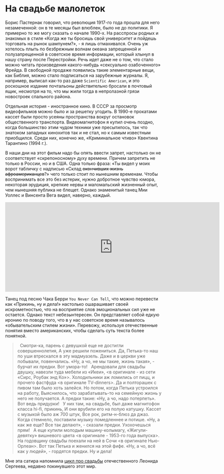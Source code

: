 # На свадьбе малолеток

Борис Пастернак говорил, что революция 1917-го года прошла для него незамеченной: он в те месяцы был влюблен, было не до политики. Я примерно то же могу сказать о начале 1990-х. На расспросы родных и знакомых в стиле «Когда же ты бросишь свой университет и пойдешь торговать на рынок шампунем?», - я лишь отмахивался. Очень уж хотелось плыть по безбрежным волнам океана запрещенной и полузапрещенной в советское время информации, который хлынул в нашу страну после Перестройки. Речь идет даже не о том, что стало можно читать произведения какого-нибудь «сексуально озабоченного» Фрейда. В свободной продаже появились такие элементарные вещи, как Библия, можно стало подписаться на зарубежные журналы. Я, например, выписал как-то раз даже `Scientific American`, и это роскошное издание почтальоны действительно бросали в почтовый ящик, несмотря на то, что мы жили тогда в непролазной грязи новостроек спального района. 

Отдельная история - иностранное кино. В СССР за просмотр видеофильмов можно было и за решетку угодить. В 1990-е прокатами кассет были просто усеяны пространства вокруг остановок общественного транспорта. Видеомагнитофон я купил очень поздно, когда большинство этим чудом техники уже пресытилось, так что знатоком западных кинохитов так и не стал, но к самым известным приобщился. Среди них, конечно же,  «Криминальное чтиво» Квентина Тарантино (1994 г.).

В наши дни на этот фильм надо бы опять ввести запрет, настолько он не соответствует «скрепоносному» духу времени. Причем запретить не только в России, но и в США. Одна только фраза: «Ты видел у моих ворот табличку с надписью «Склад <s>окончивших жизнь афроамериканцев</s>?» чего только стоит по нынешним временам. Чтобы воспринимать все это без истерик, нужно добротное чувство юмора, некоторая эрудиция, крепкие нервы и маломальский жизненный опыт, чем нынешняя публика не блещет. Однако знаменитый танец Мии Уоллес и Винсента Вега видел, наверно, каждый.

<iframe width="690" height="288" src="https://www.youtube.com/embed/WSLMN6g_Od4" title="Pulp Fiction - Dance Scene (HQ)" frameborder="0" allow="accelerometer; autoplay; clipboard-write; encrypted-media; gyroscope; picture-in-picture; web-share" allowfullscreen></iframe>

Танец под песню Чака Берри `You Never Can Tell`, что можно перевести как «Прикинь, ну и дела!» настолько ошарашивает своей искрометностью, что на восприятие слов эмоциональных сил уже не остается. Однако текст небезынтересен. Он представляет собой едкую иронию по поводу того, что в у нас советское время называлось «обывательским стилем жизни». Перевожу, используя отечественные понятия вместо американских, чтобы сделать суть текста более понятной.

> &nbsp;
Смотри-ка, парень с девушкой еще не достигли совершеннолетия,
А уже решили пожениться.
Да, Петька-то наш по уши втрескался в эту мадмуазель.
Даже и в церкви уже побывали, повенчались.
«Ну, а чо, не мы такие, жизнь такая», - бурчат их предки. Вот умора-то!
&nbsp;
Арендовали для свадьбы двушку, навезли туда мебели из «Икеи»,
<в оригинале - из сети «Сирс, Роубак энд Ко»>.
Холодильники аж ломились от пицц, и прочего фастфуда <в оригинале TV-dinners>. 
Да и полторашек с пивом там было хоть залейся.
Но потом, когда Петька устроился на работу,
Выяснилось, что зарабатывать-то на семейную жизнь у него не получается.
А предки такие: «Ну, а чо, надо потерпеть». 
Вот ведь придурки!
&nbsp;
У них там, на свадьбе, был даже магнитофон класса hi-fi, прикинь, 
И они врубили его на полую катушку.
Кассет с музыкой было аж 700 штук,
Все рок, ритм-н-блюз да джаз.
Когда стемнело, поставили музыку помедленнее и потише.
«Ну, а как же еще? Все так делают», - сказали предки. Ухохочешься прям!
&nbsp;
А еще купили молодым машину-колымагу,
«Жигули-девятку» вишневого цвета <в оригинале - 1953-го года выпуска>.
На годовщину свадьбы поехали на ней в Сочи <в оригинале Нью-Орлеан>.
Вот так Петька и женился на этой фифе.
«Ну, а чо, всё как у людей», - гордятся предки. Ну и дела!

Мне эта сатира напомнила [цикл про свадьбы](https://www.youtube.com/watch?v=qK6quTOUYvc) отечественного Леонида Сергеева, недавно покинувшего этот мир.


